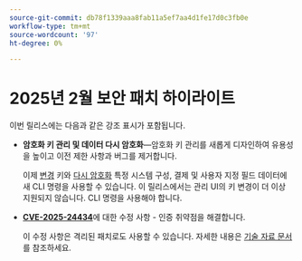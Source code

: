 ```yaml
---
source-git-commit: db78f1339aaa8fab11a5ef7aa4d1fe17d0c3fb0e
workflow-type: tm+mt
source-wordcount: '97'
ht-degree: 0%

---
```

# 2025년 2월 보안 패치 하이라이트

이번 릴리스에는 다음과 같은 강조 표시가 포함됩니다.

* **암호화 키 관리 및 데이터 다시 암호화**—암호화 키 관리를 새롭게 디자인하여 유용성을 높이고 이전 제한 사항과 버그를 제거합니다.<!-- AC-12679 -->

  이제 [변경](https://experienceleague.adobe.com/ko/docs/commerce-admin/systems/security/encryption-key) 키와 [다시 암호화](https://developer.adobe.com/commerce/php/development/security/data-encryption/) 특정 시스템 구성, 결제 및 사용자 지정 필드 데이터에 새 CLI 명령을 사용할 수 있습니다. 이 릴리스에서는 관리 UI의 키 변경이 더 이상 지원되지 않습니다. CLI 명령을 사용해야 합니다.

* **[CVE-2025-24434](https://nvd.nist.gov/vuln/detail/CVE-2025-24434)**&#x200B;에 대한 수정 사항 - 인증 취약점을 해결합니다.

  이 수정 사항은 격리된 패치로도 사용할 수 있습니다. 자세한 내용은 [기술 자료 문서](https://experienceleague.adobe.com/ko/docs/commerce-knowledge-base/kb/troubleshooting/known-issues-patches-attached/security-update-available-for-adobe-commerce-apsb25-08)를 참조하세요.<!-- AC-12755 -->
